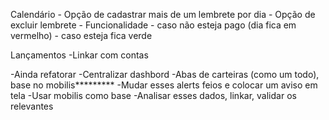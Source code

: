 Calendário
    - Opção de cadastrar mais de um lembrete por dia
    - Opção de excluir lembrete
    - Funcionalidade - caso não esteja pago (dia fica em vermelho) - caso esteja fica verde

Lançamentos
    -Linkar com contas

-Ainda refatorar 
    -Centralizar dashbord
    -Abas de carteiras (como um todo), base no mobilis*********
    -Mudar esses alerts feios e colocar um aviso em tela 
    -Usar mobilis como base
    -Analisar esses dados, linkar, validar os relevantes